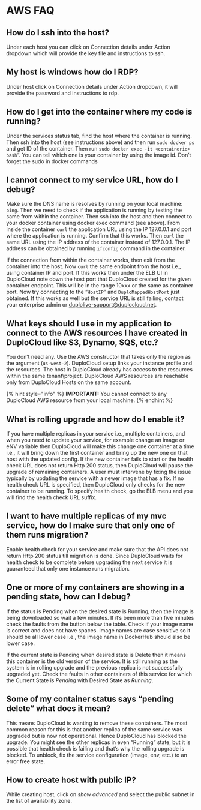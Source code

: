 # AWS FAQ

## **How do I ssh into the host?** <a href="#0-toc-title" id="0-toc-title"></a>

Under each host you can click on Connection details under Action dropdown which will provide the key file and instructions to ssh.

## My host is windows how do I RDP? <a href="#1-toc-title" id="1-toc-title"></a>

Under host click on Connection details under Action dropdown, it will provide the password and instructions to rdp.

## How do I get into the container where my code is running? <a href="#2-toc-title" id="2-toc-title"></a>

Under the services status tab, find the host where the container is running. Then ssh into the host (see instructions above) and then run `sudo docker ps` and get ID of the container. Then run `sudo docker exec -it <containerid> bash`“. You can tell which one is your container by using the image id. Don’t forget the sudo in docker commands

## I cannot connect to my service URL, how do I debug? <a href="#3-toc-title" id="3-toc-title"></a>

Make sure the DNS name is resolves by running on your local machine: `ping`. Then we need to check if the application is running by testing the same from within the container. Then ssh into the host and then connect to your docker container using docker exec command (see above). From inside the container `curl` the application URL using the IP 127.0.0.1 and port where the application is running. Confirm that this works. Then `curl` the same URL using the IP address of the container instead of 127.0.0.1. The IP address can be obtained by running `ifconfig` command in the container.

If the connection from within the container works, then exit from the container into the host. Now `curl` the same endpoint from the host i.e., using container IP and port. If this works then under the ELB UI in DuploCloud note down the host port that DuploCloud created for the given container endpoint. This will be in the range 10xxx or the same as container port. Now try connecting to the “`HostIP`” and `DuploMappedHostPort` just obtained. If this works as well but the service URL is still failing, contact your enterprise admin or [duplolive-support@duplocloud.net](mailto:duplolive-support@duplocloud.net).

## What keys should I use in my application to connect to the AWS resources I have created in DuploCloud like S3, Dynamo, SQS, etc.? <a href="#4-toc-title" id="4-toc-title"></a>

You don’t need any. Use the AWS constructor that takes only the region as the argument (`us-west-2`). DuploCloud setup links your instance profile and the resources. The host in DuploCloud already has access to the resources within the same tenant\project. DuploCloud AWS resources are reachable only from DuploCloud Hosts on the same account.

{% hint style="info" %}
**IMPORTANT:** You cannot connect to any DuploCloud AWS resource from your local machine.
{% endhint %}

## What is rolling upgrade and how do I enable it? <a href="#5-toc-title" id="5-toc-title"></a>

If you have multiple replicas in your service i.e., multiple containers, and when you need to update your service, for example change an image or eNV variable then DuploCloud will make this change one container at a time i.e., it will bring down the first container and bring up the new one on that host with the updated config. If the new container fails to start or the health check URL does not return Http 200 status, then DuploCloud will pause the upgrade of remaining containers. A user must intervene by fixing the issue typically by updating the service with a newer image that has a fix. If no health check URL is specified, then DuploCloud only checks for the new container to be running. To specify health check, go the ELB menu and you will find the health check URL suffix.

## I want to have multiple replicas of my mvc service, how do I make sure that only one of them runs migration? <a href="#6-toc-title" id="6-toc-title"></a>

Enable health check for your service and make sure that the API does not return Http 200 status till migration is done. Since DuploCloud waits for health check to be complete before upgrading the next service it is guaranteed that only one instance runs migration.

## One or more of my containers are showing in a pending state, how can I debug? <a href="#7-toc-title" id="7-toc-title"></a>

If the status is Pending when the desired state is Running, then the image is being downloaded so wait a few minutes. If it’s been more than five minutes check the faults from the button below the table. Check if your image name is correct and does not have spaces. Image names are case sensitive so it should be all lower case i.e., the image name in DockerHub should also be lower case.

If the current state is Pending when desired state is Delete then it means this container is the old version of the service. It is still running as the system is in rolling upgrade and the previous replica is not successfully upgraded yet. Check the faults in other containers of this service for which the Current State is _Pending_ with Desired State as _Running_.

## Some of my container status says “pending delete” what does it mean? <a href="#8-toc-title" id="8-toc-title"></a>

This means DuploCloud is wanting to remove these containers. The most common reason for this is that another replica of the same service was upgraded but is now not operational. Hence DuploCloud has blocked the upgrade. You might see the other replicas in even “Running” state, but it is possible that health check is failing and that’s why the rolling upgrade is blocked. To unblock, fix the service configuration (image, env, etc.) to an error free state.

## How to create host with public IP? <a href="#9-toc-title" id="9-toc-title"></a>

While creating host, click on _show advanced_ and select the public subnet in the list of availability zone.
